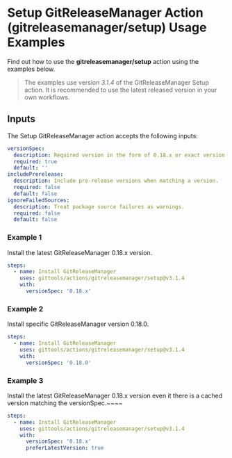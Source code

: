 # Setup GitReleaseManager Action (gitreleasemanager/setup) Usage Examples

Find out how to use the **gitreleasemanager/setup** action using the examples below.

> The examples use version _3.1.4_ of the GitReleaseManager Setup action.  It is recommended to use the latest released version in your own workflows.

## Inputs

The Setup GitReleaseManager action accepts the following inputs:

```yaml
versionSpec:
  description: Required version in the form of 0.18.x or exact version like 0.18.0.
  required: true
  default: ''
includePrerelease:
  description: Include pre-release versions when matching a version.
  required: false
  default: false
ignoreFailedSources:
  description: Treat package source failures as warnings.
  required: false
  default: false
```

### Example 1

Install the latest GitReleaseManager 0.18.x version.

```yaml
steps:
  - name: Install GitReleaseManager
    uses: gittools/actions/gitreleasemanager/setup@v3.1.4
    with:
      versionSpec: '0.18.x'
```

### Example 2

Install specific GitReleaseManager version 0.18.0.

```yaml
steps:
  - name: Install GitReleaseManager
    uses: gittools/actions/gitreleasemanager/setup@v3.1.4
    with:
      versionSpec: '0.18.0'
```

### Example 3

Install the latest GitReleaseManager 0.18.x version even it there is a cached version matching the versionSpec.~~~~

```yaml
steps:
  - name: Install GitReleaseManager
    uses: gittools/actions/gitreleasemanager/setup@v3.1.4
    with:
      versionSpec: '0.18.x'
      preferLatestVersion: true
```
